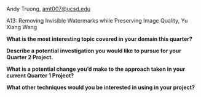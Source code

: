 Andy Truong, amt007@ucsd.edu

A13: Removing Invisible Watermarks while Preserving Image Quality, Yu Xiang Wang

**What is the most interesting topic covered in your domain this quarter?**

**Describe a potential investigation you would like to pursue for your Quarter 2 Project.**

**What is a potential change you’d make to the approach taken in your current Quarter 1 Project?**

**What other techniques would you be interested in using in your project?**
